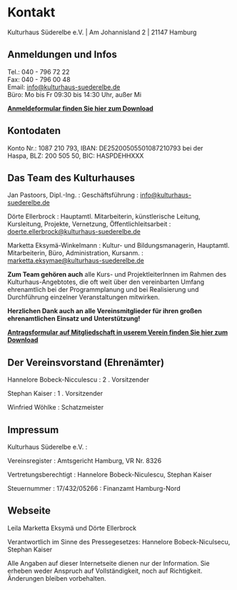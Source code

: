 # Kontakt

Kulturhaus Süderelbe e.V. | Am Johannisland 2 | 21147 Hamburg

## Anmeldungen und Infos

Tel.: 040 - 796 72 22  
Fax: 040 - 796 00 48  
Email: <info@kulturhaus-suederelbe.de>  
Büro: Mo bis Fr 09:30 bis 14:30 Uhr, außer Mi

[**Anmeldeformular finden Sie hier zum
Download**](/data/Kursanm_14.pdf)

## Kontodaten

Konto Nr.: 1087 210 793, IBAN: DE25200505501087210793 bei der  
Haspa, BLZ: 200 505 50, BIC: HASPDEHHXXX

## Das Team des Kulturhauses

Jan Pastoors, Dipl.-Ing.
:   Geschäftsführung
:   <info@kulturhaus-suederelbe.de>

Dörte Ellerbrock
:   Hauptamtl. Mitarbeiterin, künstlerische Leitung, Kursleitung,
    Projekte, Vernetzung, Öffentlichleitsarbeit
:   <doerte.ellerbrock@kulturhaus-suederelbe.de>

Marketta Eksymä-Winkelmann
:   Kultur- und Bildungsmanagerin, Hauptamtl. Mitarbeiterin, Büro,
    Administration, Kursanm.
:   <marketta.eksymae@kulturhaus-suederelbe.de>

**Zum Team gehören auch** alle Kurs- und ProjektleiterInnen im Rahmen
des Kulturhaus-Angebtotes, die oft weit über den vereinbarten Umfang
ehrenamtlich bei der Programmplanung und bei Realisierung und
Durchführung einzelner Veranstaltungen mitwirken.

**Herzlichen Dank auch an alle Vereinsmitglieder für ihren großen
ehrenamtlichen Einsatz und Unterstützung!**

[**Antragsformular auf Mitgliedschaft in userem Verein finden Sie hier
zum Download**](/data/Beitritserkl$C3$A4rung_Einz_aktuell.pdf)

## Der Vereinsvorstand (Ehrenämter)

Hannelore Bobeck-Nicculescu
:   2 . Vorsitzender

Stephan Kaiser
:   1 . Vorsitzender

Winfried Wöhlke
:   Schatzmeister

## Impressum

Kulturhaus Süderelbe e.V.
:   

Vereinsregister
:   Amtsgericht Hamburg, VR Nr. 8326

Vertretungsberechtigt
:   Hannelore Bobeck-Niculescu, Stephan Kaiser

Steuernummer
:   17/432/05266
:   Finanzamt Hamburg-Nord

## Webseite

Leila Marketta Eksymä und Dörte Ellerbrock

Verantwortlich im Sinne des Pressegesetzes: Hannelore Bobeck-Niculsecu,
Stephan Kaiser

Alle Angaben auf dieser Internetseite dienen nur der Information. Sie
erheben weder Anspruch auf Vollständigkeit, noch auf Richtigkeit.
Änderungen bleiben vorbehalten.
